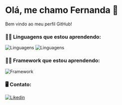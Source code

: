 # Olá, me chamo Fernanda 👋
Bem vindo ao meu perfil GitHub!




 ### 👩‍💻 Linguagens que estou aprendendo:

![Linguagens](https://img.shields.io/badge/C-00599C?style=for-the-badge&logo=c&logoColor=white)
![Linguagens](https://img.shields.io/badge/C%23-239120?style=for-the-badge&logo=c-sharp&logoColor=white)

### 👩‍💻 Framework que estou aprendendo:

![Framework](https://img.shields.io/badge/.NET-512BD4?style=for-the-badge&logo=dotnet&logoColor=white)


### 🖥️ Contato:


[![Likedin](https://img.shields.io/badge/LinkedIn-0077B5?style=for-the-badge&logo=linkedin&logoColor=white)](https://www.linkedin.com/in/fernanda-carvalho-de-castro-8b75ab22b/)


